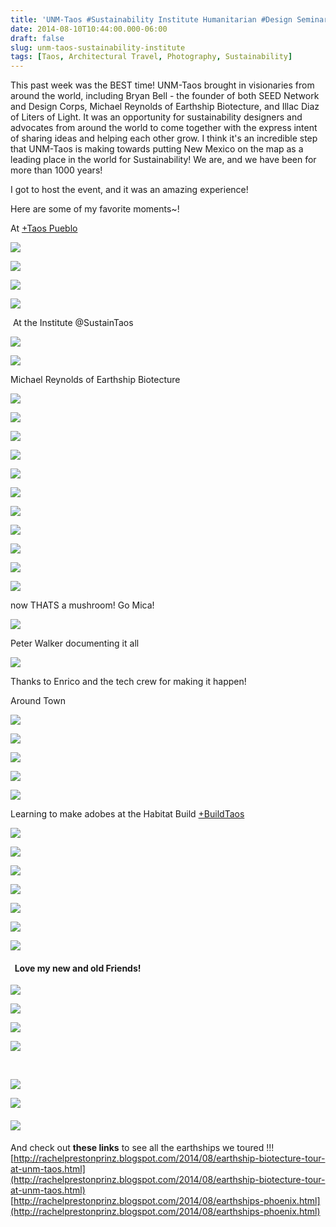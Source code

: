 ```yaml
---
title: 'UNM-Taos #Sustainability Institute Humanitarian #Design Seminar Highlights @SustainTaos'
date: 2014-08-10T10:44:00.000-06:00
draft: false
slug: unm-taos-sustainability-institute
tags: [Taos, Architectural Travel, Photography, Sustainability]
---
```


This past week was the BEST time! UNM-Taos brought in visionaries from around the world, including Bryan Bell - the founder of both SEED Network and Design Corps, Michael Reynolds of Earthship Biotecture, and Illac Diaz of Liters of Light. It was an opportunity for sustainability designers and advocates from around the world to come together with the express intent of sharing ideas and helping each other grow. I think it's an incredible step that UNM-Taos is making towards putting New Mexico on the map as a leading place in the world for Sustainability! We are, and we have been for more than 1000 years!  
  
I got to host the event, and it was an amazing experience!  
  
Here are some of my favorite moments~!  
  
At [+Taos Pueblo](https://plus.google.com/104120977657310513855)   
  

  

![](/images/blog/legacy/DSC05773+(Large).JPG)

  

![](/images/blog/legacy/DSC05776+(Large).JPG)

  

![](/images/blog/legacy/DSC05777+(Large).JPG)

  

![](/images/blog/legacy/DSC05765+%28Large%29.JPG)

  
 At the Institute @SustainTaos  
  

![](/images/blog/legacy/DSC05783+(Large).JPG)

  

![](/images/blog/legacy/DSC05797+(Large).JPG)

Michael Reynolds of Earthship Biotecture

![](/images/blog/legacy/DSC05798+(Large).JPG)

  

![](/images/blog/legacy/IMG_2551+(Large).JPG)

  

![](/images/blog/legacy/IMG_2552+(Large).JPG)

  

![](/images/blog/legacy/IMG_2553+(Large).JPG)

  

![](/images/blog/legacy/IMG_2556+(Large).JPG)

  

![](/images/blog/legacy/IMG_2558+(Large).JPG)

  

![](/images/blog/legacy/IMG_2564+(Large).JPG)

  

![](/images/blog/legacy/IMG_2567+(Large).JPG)

  

![](/images/blog/legacy/IMG_2586+(Large).JPG)

  

![](/images/blog/legacy/IMG_2591+(Large).JPG)

  

![](/images/blog/legacy/IMG_2596+(Large).JPG)

now THATS a mushroom! Go Mica!

![](/images/blog/legacy/DSC05800+(Large).JPG)

Peter Walker documenting it all

![](/images/blog/legacy/DSC05784+(Large).JPG)

Thanks to Enrico and the tech crew for making it happen!

Around Town  

![](/images/blog/legacy/DSC05785+(Large).JPG)

  

![](/images/blog/legacy/IMG_2594+(Large).JPG)

  

![](/images/blog/legacy/DSC05787+(Large).JPG)

  

![](/images/blog/legacy/DSC05863+(Large).JPG)

  

![](/images/blog/legacy/DSC05876+(Large).JPG)

  
  
Learning to make adobes at the Habitat Build [+BuildTaos](https://plus.google.com/115572727652147660635)   

![](/images/blog/legacy/DSC05788+(Large).JPG)

  

![](/images/blog/legacy/DSC05789+(Large).JPG)

  

![](/images/blog/legacy/DSC05790+(Large).JPG)

![](/images/blog/legacy/DSC05791+(Large).JPG)

  

![](/images/blog/legacy/DSC05792+(Large).JPG)

  

![](/images/blog/legacy/DSC05793+(Large).JPG)

  

![](/images/blog/legacy/DSC05795+(Large).JPG)

####   Love my new and old Friends!

![](/images/blog/legacy/IMG_2563+(Large).JPG)

  

![](/images/blog/legacy/IMG_2566+(Large).JPG)

  

![](/images/blog/legacy/IMG_2569+(Large).JPG)

  

![](/images/blog/legacy/IMG_2575+(Large).JPG)

   

![](/images/blog/legacy/IMG_2581+(Large).JPG)

  

![](/images/blog/legacy/IMG_2587+(Large).JPG)

#### ![](/images/blog/legacy/DSC05806+(Large).JPG)

And check out **these links** to see all the earthships we toured !!!  
[http://rachelprestonprinz.blogspot.com/2014/08/earthship-biotecture-tour-at-unm-taos.html](http://rachelprestonprinz.blogspot.com/2014/08/earthship-biotecture-tour-at-unm-taos.html)  
[http://rachelprestonprinz.blogspot.com/2014/08/earthships-phoenix.html](http://rachelprestonprinz.blogspot.com/2014/08/earthships-phoenix.html)